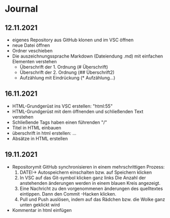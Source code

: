 # Journal

## 12.11.2021
* eigenes Repository aus GitHub klonen und im VSC öffnen
* neue Datei öffnen
* Ordner veschieben
* Die auszeichnungssprache Markdown (Dateiendung .md) mit einfachen Elementen verstehen 
    * Überschrift der 1. Ordnung (# Überschrift)
    * Überschrift der 2. Ordnung (## Überschrift2)
    * Aufzählung mit Eindrückung (* Aufzählung...)

 ## 16.11.2021
 *  HTML-Grundgerüst ins VSC erstellen: "html:55"
 * HTML-Grundgerüst mit dem öffnenden und schließenden Text verstehen
 *  Schließende Tags haben einen führenden "/"
 * Titel in HTML einbauen
 * überschrift in html erstellen: <h>...</g1>
*  Absätze in HTML erstellen <p>

## 19.11.2021
 * Repositorymit GitHub synchronisieren in einem mehrschrittigen 
 Prozess:
    1. DATEI-> Autospeichern einschalten bzw. auf Speichern klicken
    2. In VSC auf das Git-symbol klicken ganz links
        Die Anzahl der anstehenden änderungen werden in einem blauen Kreis angezeigt.
    3. Eine Nachricht zu den vorgenommenen änderungen des quelltextes eintippen. Dann den Commit -Hacken klicken.
    4. Pull und Push auslösen, indem auf das Rädchen bzw. die Wolke ganz unten geklickt wird
 * Kommentar in html einfügen <!--ich bin ein Kommentar-->
